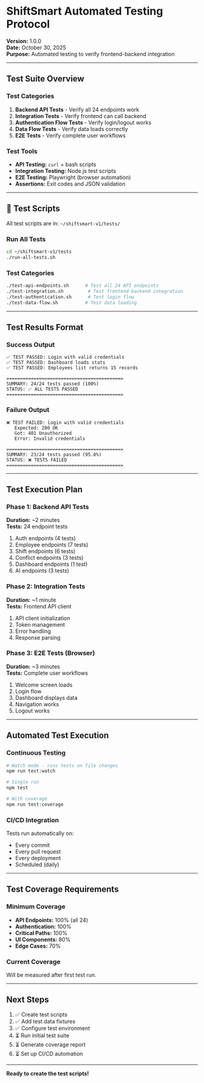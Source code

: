 # ShiftSmart Automated Testing Protocol

**Version:** 1.0.0  
**Date:** October 30, 2025  
**Purpose:** Automated testing to verify frontend-backend integration

---

## Test Suite Overview

### Test Categories
1. **Backend API Tests** - Verify all 24 endpoints work
2. **Integration Tests** - Verify frontend can call backend
3. **Authentication Flow Tests** - Verify login/logout works
4. **Data Flow Tests** - Verify data loads correctly
5. **E2E Tests** - Verify complete user workflows

### Test Tools
- **API Testing:** `curl` + bash scripts
- **Integration Testing:** Node.js test scripts
- **E2E Testing:** Playwright (browser automation)
- **Assertions:** Exit codes and JSON validation

---

## 🧪 Test Scripts

All test scripts are in: `~/shiftsmart-v1/tests/`

### Run All Tests
```bash
cd ~/shiftsmart-v1/tests
./run-all-tests.sh
```

### Test Categories
```bash
./test-api-endpoints.sh      # Test all 24 API endpoints
./test-integration.sh         # Test frontend-backend integration
./test-authentication.sh      # Test login flow
./test-data-flow.sh          # Test data loading
```

---

## Test Results Format

### Success Output
```
✅ TEST PASSED: Login with valid credentials
✅ TEST PASSED: Dashboard loads stats
✅ TEST PASSED: Employees list returns 15 records

===========================================
SUMMARY: 24/24 tests passed (100%)
STATUS: ✅ ALL TESTS PASSED
===========================================
```

### Failure Output
```
❌ TEST FAILED: Login with valid credentials
   Expected: 200 OK
   Got: 401 Unauthorized
   Error: Invalid credentials

===========================================
SUMMARY: 23/24 tests passed (95.8%)
STATUS: ❌ TESTS FAILED
===========================================
```

---

## Test Execution Plan

### Phase 1: Backend API Tests
**Duration:** ~2 minutes  
**Tests:** 24 endpoint tests

1. Auth endpoints (4 tests)
2. Employee endpoints (7 tests)
3. Shift endpoints (6 tests)
4. Conflict endpoints (3 tests)
5. Dashboard endpoints (1 test)
6. AI endpoints (3 tests)

### Phase 2: Integration Tests
**Duration:** ~1 minute  
**Tests:** Frontend API client

1. API client initialization
2. Token management
3. Error handling
4. Response parsing

### Phase 3: E2E Tests (Browser)
**Duration:** ~3 minutes  
**Tests:** Complete user workflows

1. Welcome screen loads
2. Login flow
3. Dashboard displays data
4. Navigation works
5. Logout works

---

## Automated Test Execution

### Continuous Testing
```bash
# Watch mode - runs tests on file changes
npm run test:watch

# Single run
npm test

# With coverage
npm run test:coverage
```

### CI/CD Integration
Tests run automatically on:
- Every commit
- Every pull request
- Every deployment
- Scheduled (daily)

---

## Test Coverage Requirements

### Minimum Coverage
- **API Endpoints:** 100% (all 24)
- **Authentication:** 100%
- **Critical Paths:** 100%
- **UI Components:** 80%
- **Edge Cases:** 70%

### Current Coverage
Will be measured after first test run.

---

## Next Steps

1. ✅ Create test scripts
2. ✅ Add test data fixtures
3. ✅ Configure test environment
4. ⏳ Run initial test suite
5. ⏳ Generate coverage report
6. ⏳ Set up CI/CD automation

---

**Ready to create the test scripts!**

